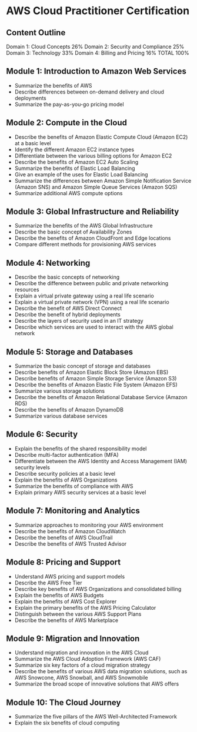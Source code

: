 # AWS Cloud Practitioner Certification

## Content Outline
Domain 1: Cloud Concepts 26%
Domain 2: Security and Compliance 25%
Domain 3: Technology 33%
Domain 4: Billing and Pricing 16%
TOTAL 100%

## Module 1: Introduction to Amazon Web Services
- Summarize the benefits of AWS
- Describe differences between on-demand delivery and cloud deployments
- Summarize the pay-as-you-go pricing model
## Module 2: Compute in the Cloud
- Describe the benefits of Amazon Elastic Compute Cloud (Amazon EC2) at a basic level
- Identify the different Amazon EC2 instance types
- Differentiate between the various billing options for Amazon EC2
- Describe the benefits of Amazon EC2 Auto Scaling
- Summarize the benefits of Elastic Load Balancing
- Give an example of the uses for Elastic Load Balancing
- Summarize the differences between Amazon Simple Notification Service (Amazon SNS) and Amazon Simple Queue Services (Amazon SQS)
- Summarize additional AWS compute options
## Module 3: Global Infrastructure and Reliability
- Summarize the benefits of the AWS Global Infrastructure
- Describe the basic concept of Availability Zones
- Describe the benefits of Amazon CloudFront and Edge locations
- Compare different methods for provisioning AWS services
## Module 4: Networking
- Describe the basic concepts of networking
- Describe the difference between public and private networking resources
- Explain a virtual private gateway using a real life scenario
- Explain a virtual private network (VPN) using a real life scenario
- Describe the benefit of AWS Direct Connect
- Describe the benefit of hybrid deployments
- Describe the layers of security used in an IT strategy
- Describe which services are used to interact with the AWS global network
## Module 5: Storage and Databases
- Summarize the basic concept of storage and databases
- Describe benefits of Amazon Elastic Block Store (Amazon EBS)
- Describe benefits of Amazon Simple Storage Service (Amazon S3)
- Describe the benefits of Amazon Elastic File System (Amazon EFS)
- Summarize various storage solutions
- Describe the benefits of Amazon Relational Database Service (Amazon RDS)
- Describe the benefits of Amazon DynamoDB
- Summarize various database services
## Module 6: Security
- Explain the benefits of the shared responsibility model
- Describe multi-factor authentication (MFA)
- Differentiate between the AWS Identity and Access Management (IAM) security levels
- Describe security policies at a basic level
- Explain the benefits of AWS Organizations
- Summarize the benefits of compliance with AWS
- Explain primary AWS security services at a basic level
## Module 7: Monitoring and Analytics
- Summarize approaches to monitoring your AWS environment
- Describe the benefits of Amazon CloudWatch
- Describe the benefits of AWS CloudTrail
- Describe the benefits of AWS Trusted Advisor
## Module 8: Pricing and Support
- Understand AWS pricing and support models
- Describe the AWS Free Tier
- Describe key benefits of AWS Organizations and consolidated billing
- Explain the benefits of AWS Budgets
- Explain the benefits of AWS Cost Explorer
- Explain the primary benefits of the AWS Pricing Calculator
- Distinguish between the various AWS Support Plans
- Describe the benefits of AWS Marketplace
## Module 9: Migration and Innovation
- Understand migration and innovation in the AWS Cloud
- Summarize the AWS Cloud Adoption Framework (AWS CAF)
- Summarize six key factors of a cloud migration strategy
- Describe the benefits of various AWS data migration solutions, such as AWS Snowcone, AWS Snowball, and AWS Snowmobile
- Summarize the broad scope of innovative solutions that AWS offers
## Module 10: The Cloud Journey
- Summarize the five pillars of the AWS Well-Architected Framework
- Explain the six benefits of cloud computing

